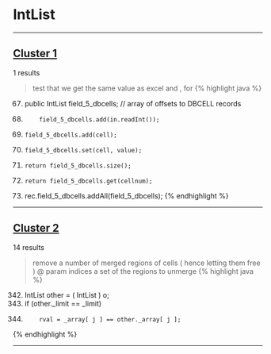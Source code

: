 # IntList

***

## [Cluster 1](./1)
1 results
> test that we get the same value as excel and , for 
{% highlight java %}
67. public IntList            field_5_dbcells;         // array of offsets to DBCELL records
103.         field_5_dbcells.add(in.readInt());
123.     field_5_dbcells.add(cell);
128.     field_5_dbcells.set(cell, value);
147.     return field_5_dbcells.size();
152.     return field_5_dbcells.get(cellnum);
213.   rec.field_5_dbcells.addAll(field_5_dbcells);
{% endhighlight %}

***

## [Cluster 2](./2)
14 results
> remove a number of merged regions of cells ( hence letting them free ) @ param indices a set of the regions to unmerge 
{% highlight java %}
342. IntList other = ( IntList ) o;
344. if (other._limit == _limit)
351.         rval = _array[ j ] == other._array[ j ];
{% endhighlight %}

***

